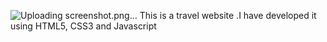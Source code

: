 ![Uploading screenshot.png…]()
This is a travel website .I have developed it using HTML5, CSS3 and Javascript
